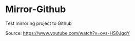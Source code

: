 # Mirror-Github

Test mirroring project to Github

Source:
https://www.youtube.com/watch?v=ovs-HS0JgqY
